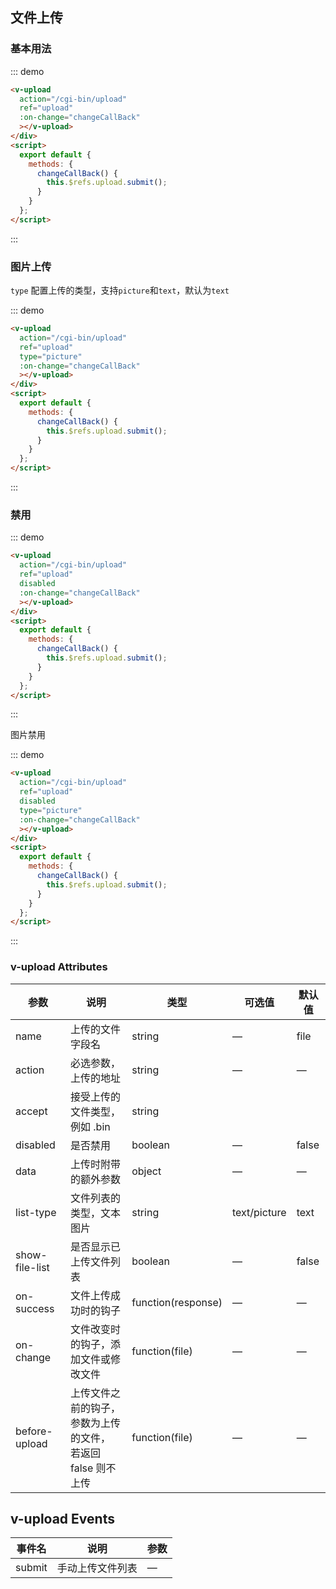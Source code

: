 ## 文件上传

### 基本用法

::: demo

```html
<v-upload
  action="/cgi-bin/upload"
  ref="upload"
  :on-change="changeCallBack"
  ></v-upload>
</div>
<script>
  export default {
    methods: {
      changeCallBack() {
        this.$refs.upload.submit();
      }
    }
  };
</script>

```

:::

### 图片上传

`type` 配置上传的类型，支持`picture`和`text`，默认为`text`

::: demo

```html
<v-upload
  action="/cgi-bin/upload"
  ref="upload"
  type="picture"
  :on-change="changeCallBack"
  ></v-upload>
</div>
<script>
  export default {
    methods: {
      changeCallBack() {
        this.$refs.upload.submit();
      }
    }
  };
</script>

```

:::

### 禁用

::: demo

```html
<v-upload
  action="/cgi-bin/upload"
  ref="upload"
  disabled
  :on-change="changeCallBack"
  ></v-upload>
</div>
<script>
  export default {
    methods: {
      changeCallBack() {
        this.$refs.upload.submit();
      }
    }
  };
</script>

```

:::

图片禁用

::: demo

```html
<v-upload
  action="/cgi-bin/upload"
  ref="upload"
  disabled
  type="picture"
  :on-change="changeCallBack"
  ></v-upload>
</div>
<script>
  export default {
    methods: {
      changeCallBack() {
        this.$refs.upload.submit();
      }
    }
  };
</script>

```

:::

### v-upload Attributes

| 参数           | 说明                                                              | 类型               | 可选值       | 默认值 |
| -------------- | ----------------------------------------------------------------- | ------------------ | ------------ | ------ |
| name           | 上传的文件字段名                                                  | string             | —            | file   |
| action         | 必选参数，上传的地址                                              | string             | —            | —      |
| accept         | 接受上传的文件类型，例如 .bin                                     | string             |              |        |
| disabled       | 是否禁用                                                          | boolean            | —            | false  |
| data           | 上传时附带的额外参数                                              | object             | —            | —      |
| list-type      | 文件列表的类型，文本 图片                                         | string             | text/picture | text   |
| show-file-list | 是否显示已上传文件列表                                            | boolean            | —            | false  |
| on-success     | 文件上传成功时的钩子                                              | function(response) | —            | —      |
| on-change      | 文件改变时的钩子，添加文件或修改文件                              | function(file)     | —            | —      |
| before-upload  | 上传文件之前的钩子，参数为上传的文件，<br />若返回 false 则不上传 | function(file)     | —            | —      |

## v-upload Events

| 事件名 | 说明             | 参数 |
| ------ | ---------------- | ---- |
| submit | 手动上传文件列表 | —    |
